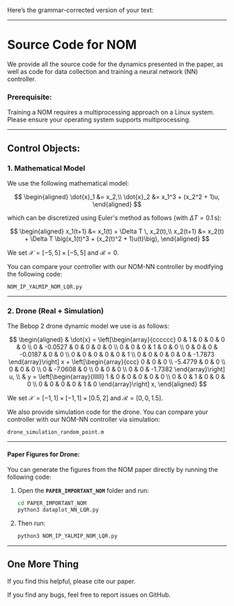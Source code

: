 Here’s the grammar-corrected version of your text:

---

# Source Code for NOM

We provide all the source code for the dynamics presented in the paper, as well as code for data collection and training a neural network (NN) controller. 

### Prerequisite:
Training a NOM requires a multiprocessing approach on a Linux system. Please ensure your operating system supports multiprocessing.

---

## Control Objects:

### 1. Mathematical Model
We use the following mathematical model:

$$
\begin{aligned}
\dot{x}_1 &= x_2,\\
\dot{x}_2 &= x_1^3 + (x_2^2 + 1)u,
\end{aligned}
$$

which can be discretized using Euler's method as follows (with $\Delta T = 0.1 \, \text{s}$):

$$
\begin{aligned}
x_1(t+1) &= x_1(t) + \Delta T \, x_2(t),\\
x_2(t+1) &= x_2(t) + \Delta T \big(x_1(t)^3 + (x_2(t)^2 + 1)u(t)\big),
\end{aligned}
$$

We set $\mathcal{X} = [-5, 5] \times [-5, 5]$ and $\mathcal{R} = 0$. 

You can compare your controller with our NOM-NN controller by modifying the following code:

    NOM_IP_YALMIP_NOM_LQR.py

---

### 2. Drone (Real + Simulation)
The Bebop 2 drone dynamic model we use is as follows:

$$
\begin{aligned}
& \dot{x} = \left[\begin{array}{cccccc}
0 & 1 & 0 & 0 & 0 & 0 \\
0 & -0.0527 & 0 & 0 & 0 & 0 \\
0 & 0 & 0 & 1 & 0 & 0 \\
0 & 0 & 0 & -0.0187 & 0 & 0 \\
0 & 0 & 0 & 0 & 0 & 1 \\
0 & 0 & 0 & 0 & 0 & -1.7873
\end{array}\right] x + \left[\begin{array}{ccc}
0 & 0 & 0 \\
-5.4779 & 0 & 0 \\
0 & 0 & 0 \\
0 & -7.0608 & 0 \\
0 & 0 & 0 \\
0 & 0 & -1.7382
\end{array}\right] u, \\
& y = \left[\begin{array}{llllll}
1 & 0 & 0 & 0 & 0 & 0 \\
0 & 0 & 1 & 0 & 0 & 0 \\
0 & 0 & 0 & 0 & 1 & 0
\end{array}\right] x,
\end{aligned}
$$

We set $\mathcal{X} = [-1, 1] \times [-1, 1] \times [0.5, 2]$ and $\mathcal{R} = [0, 0, 1.5]$.

We also provide simulation code for the drone. You can compare your controller with our NOM-NN controller via simulation:

    drone_simulation_random_point.m

---

#### Paper Figures for Drone:
You can generate the figures from the NOM paper directly by running the following code:

1. Open the **`PAPER_IMPORTANT_NOM`** folder and run:
    ```bash
    cd PAPER_IMPORTANT_NOM
    python3 dataplot_NN_LQR.py
    ```
2. Then run:
    ```bash
    python3 NOM_IP_YALMIP_NOM_LQR.py
    ```

---

## One More Thing
If you find this helpful, please cite our paper.

If you find any bugs, feel free to report issues on GitHub.

